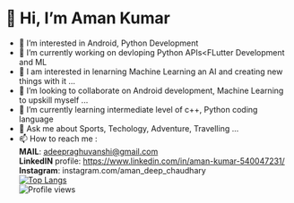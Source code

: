 # 👋 Hi, I’m Aman Kumar
- 👀 I’m interested in Android, Python Development
- 🔭 I’m currently working on devloping Python APIs<FLutter Development and ML
- 🦝 I am interested in lenarning Machine Learning an AI and creating new things with it ...
- 👯 I’m looking to collaborate on Android development, Machine Learning to upskill myself ...
- 🌱 I’m currently learning intermediate level of c++, Python coding language
- 💬 Ask me about Sports, Techology, Adventure, Travelling ...
- 📫 How to reach me :<br>
__MAIL__: adeepraghuvanshi@gmail.com<br>
__LinkedIN__ profile: https://www.linkedin.com/in/aman-kumar-540047231/<br>
__Instagram__: instagram.com/aman_deep_chaudhary<br>
[![Top Langs](https://github-readme-stats.vercel.app/api/top-langs/?username=amandeep7i)](https://github.com/anuraghazra/github-readme-stats)<br>
![Profile views](https://gpvc.arturio.dev/amandeep7i) <br>

